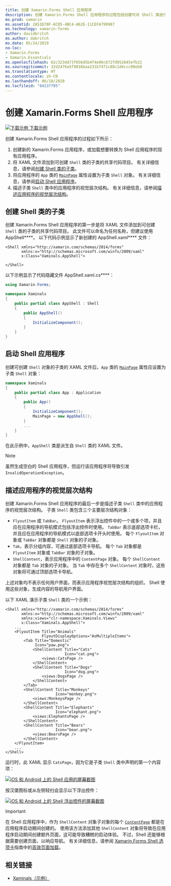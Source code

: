 ```yaml
---
title: 创建 Xamarin.Forms Shell 应用程序
description: 创建 Xamarin.Forms Shell 应用程序的过程包括创建可对 Shell 类进行子类化的 XAML 文件，将应用程序的 App 类的 MainPage 属性设置为子类化的 Shell 对象，然后描述子类化的 Shell 类中的应用程序的视觉层次结构。
ms.prod: xamarin
ms.assetid: 2A51D78F-6CD5-4BC4-A62E-11CEFA799987
ms.technology: xamarin-forms
author: davidbritch
ms.author: dabritch
ms.date: 05/24/2019
no-loc:
- Xamarin.Forms
- Xamarin.Essentials
ms.openlocfilehash: 62c323dd73f656d5b4f4e06c672fd952845efb22
ms.sourcegitcommit: 32d2476a5f9016baa231b7471c88c1d4ccc08eb8
ms.translationtype: HT
ms.contentlocale: zh-CN
ms.lasthandoff: 06/18/2020
ms.locfileid: "84137795"
---
```

# <a name="create-a-xamarinforms-shell-application"></a>创建 Xamarin.Forms Shell 应用程序

[![下载示例](~/media/shared/download.png) 下载示例](https://docs.microsoft.com/samples/xamarin/xamarin-forms-samples/userinterface-xaminals/)

创建 Xamarin.Forms Shell 应用程序的过程如下所示：

1. 创建新的 Xamarin.Forms 应用程序，或加载想要转换为 Shell 应用程序的现有应用程序。
1. 将 XAML 文件添加到可创建 `Shell` 类的子类的共享代码项目。 有关详细信息，请参阅[创建 Shell 类的子类](#subclass-the-shell-class)。
1. 将应用程序的 `App` 类的 [`MainPage`](xref:Xamarin.Forms.Application.MainPage) 属性设置为子类 `Shell` 对象。 有关详细信息，请参阅[启动 Shell 应用程序](#bootstrap-the-shell-application)。
1. 描述子类 `Shell` 类中的应用程序的视觉层次结构。 有关详细信息，请参阅[描述应用程序的视觉层次结构](#describe-the-visual-hierarchy-of-the-application)。

## <a name="subclass-the-shell-class"></a>创建 Shell 类的子类

创建 Xamarin.Forms Shell 应用程序的第一步是将 XAML 文件添加到可创建 `Shell` 类的子类的共享代码项目。 此文件可以命名为任何名称，但建议使用 AppShell****。 以下代码示例显示了新创建的 AppShell.xaml**** 文件：

```xaml
<Shell xmlns="http://xamarin.com/schemas/2014/forms"
       xmlns:x="http://schemas.microsoft.com/winfx/2009/xaml"
       x:Class="Xaminals.AppShell">

</Shell>
```

以下示例显示了代码隐藏文件 AppShell.xaml.cs****：

```csharp
using Xamarin.Forms;

namespace Xaminals
{
    public partial class AppShell : Shell
    {
        public AppShell()
        {
            InitializeComponent();
        }
    }
}
```

## <a name="bootstrap-the-shell-application"></a>启动 Shell 应用程序

创建可创建 `Shell` 对象的子类的 XAML 文件后，`App` 类的 [`MainPage`](xref:Xamarin.Forms.Application.MainPage) 属性应设置为子类 `Shell` 对象：

```csharp
namespace Xaminals
{
    public partial class App : Application
    {
        public App()
        {
            InitializeComponent();
            MainPage = new AppShell();
        }
        ...
    }
}
```

在此示例中，`AppShell` 类是派生自 `Shell` 类的 XAML 文件。

> [!NOTE]
> 虽然生成空白的 Shell 应用程序，但运行该应用程序将导致引发 `InvalidOperationException`。

## <a name="describe-the-visual-hierarchy-of-the-application"></a>描述应用程序的视觉层次结构

创建 Xamarin.Forms Shell 应用程序的最后一步是描述子类 `Shell` 类中的应用程序的视觉层次结构。 子类 `Shell` 类包含三个主要层次结构对象：

- `FlyoutItem` 或 `TabBar`。 `FlyoutItem` 表示浮出控件中的一个或多个项，并且应在应用程序的导航模式包括浮出控件时使用。 `TabBar` 表示底部选项卡栏，并且应在应用程序的导航模式以底部选项卡开头时使用。 每个 `FlyoutItem` 对象或 `TabBar` 对象都是 `Shell` 对象的子对象。
- `Tab`，表示分组内容，可通过底部选项卡导航。 每个 `Tab` 对象都是 `FlyoutItem` 对象或 `TabBar` 对象的子对象。
- `ShellContent`，表示应用程序中的 `ContentPage` 对象。 每个 `ShellContent` 对象都是 `Tab` 对象的子对象。 当 `Tab` 中存在多个 `ShellContent` 对象时，这些对象将可通过顶部选项卡导航。

上述对象均不表示任何用户界面，而表示应用程序视觉层次结构的组织。 Shell 使用这些对象，生成内容的导航用户界面。

以下 XAML 演示子类 `Shell` 类的一个示例：

```xaml
<Shell xmlns="http://xamarin.com/schemas/2014/forms"
       xmlns:x="http://schemas.microsoft.com/winfx/2009/xaml"
       xmlns:views="clr-namespace:Xaminals.Views"
       x:Class="Xaminals.AppShell">
    ...
    <FlyoutItem Title="Animals"
                FlyoutDisplayOptions="AsMultipleItems">
        <Tab Title="Domestic"
             Icon="paw.png">
            <ShellContent Title="Cats"
                          Icon="cat.png">
                <views:CatsPage />
            </ShellContent>
            <ShellContent Title="Dogs"
                          Icon="dog.png">
                <views:DogsPage />
            </ShellContent>
        </Tab>
        <ShellContent Title="Monkeys"
                      Icon="monkey.png">
            <views:MonkeysPage />
        </ShellContent>
        <ShellContent Title="Elephants"
                      Icon="elephant.png">  
            <views:ElephantsPage />
        </ShellContent>
        <ShellContent Title="Bears"
                      Icon="bear.png">
            <views:BearsPage />
        </ShellContent>
    </FlyoutItem>
    ...
</Shell>
```

运行时，此 XAML 显示 `CatsPage`，因为它是子类 `Shell` 类中声明的第一个内容项：

[![iOS 和 Android 上的 Shell 应用的屏幕截图](create-images/cats.png "Shell 应用")](create-images/cats-large.png#lightbox "Shell 应用")

按汉堡图标或从左侧轻扫会显示以下浮出控件：

[![iOS 和 Android 上的 Shell 浮出控件的屏幕截图](create-images/flyout-reduced.png "Shell 浮出控件")](create-images/flyout-reduced-large.png#lightbox "Shell 浮出控件")

> [!IMPORTANT]
> 在 Shell 应用程序中，作为 `ShellContent` 对象子对象的每个 [`ContentPage`](xref:Xamarin.Forms.ContentPage) 都是在应用程序启动期间创建的。 使用该方法添加其他 `ShellContent` 对象将导致在应用程序启动期间创建额外页面，这可能导致糟糕的启动体验。 不过，Shell 还能够根据需要创建页面，以响应导航。 有关详细信息，请参阅 [Xamarin.Forms Shell 选项卡](tabs.md)指南中的[高效页面加载](tabs.md#efficient-page-loading)。

## <a name="related-links"></a>相关链接

- [Xaminals（示例）](https://docs.microsoft.com/samples/xamarin/xamarin-forms-samples/userinterface-xaminals/)
